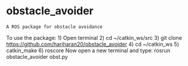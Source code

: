 # obstacle_avoider
	A ROS package for obstacle avoidance 

To use the package:
	1) Open terminal
	2) cd ~/catkin_ws/src
	3) git clone https://github.com/hariharan20/obstacle_avoider
	4) cd ~/catkin_ws
	5) catkin_make
	6) roscore
Now open a new terminal and type:
	rosrun obstacle_avoider obst.py
	
